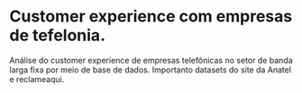 # Customer experience com empresas de tefelonia.
Análise do customer experience de empresas telefônicas no setor de banda larga fixa por meio de base de dados.
Importanto datasets do site da Anatel e reclameaqui.
